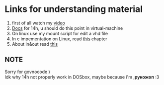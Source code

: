 # Links for understanding material
1. first of all watch my [video](https://youtu.be/h8RPA4Sb-Ps)
2. [Docs][docs] for 14h, u should do this point in virtual-machine 
3. On linux use my mount script for edit a vhd file
4. In c impementation on Linux, read [this][c] chapter
5. About in&out read [this][in/out]
   

[docs]: [http://www.codenet.ru/progr/dos/int_0013.php]
[c]: [https://www.cmrr.umn.edu/~strupp/serial.html]
[in/out]: [https://sysprog.ru/post/komandy-in-i-out]
## NOTE
Sorry for govnocode ) 
<br>
   Idk why 14h not properly work in DOSbox, maybe because i'm ,<b>рукожоп</b> :3 </br>